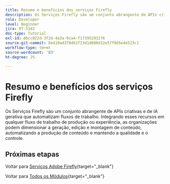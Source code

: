 ```yaml
---
title: Resumo e benefícios dos serviços Firefly
description: Os Serviços Firefly são um conjunto abrangente de APIs criativas e de IA gerativa que automatizam fluxos de trabalho
role: Developer
level: Beginner
jira: KT-5342
doc-type: Tutorial
exl-id: 8bcc022d-3f2d-4a3a-9ca4-f17395293276
source-git-commit: 8e410ad378d61f23d1d880d12e57f9d5e4e523c1
workflow-type: tm+mt
source-wordcount: '83'
ht-degree: 2%

---
```


# Resumo e benefícios dos serviços Firefly

Os Serviços Firefly são um conjunto abrangente de APIs criativas e de IA gerativa que automatizam fluxos de trabalho. Integrando esses recursos em qualquer fluxo de trabalho de produção ou experiência, as organizações podem dimensionar a geração, edição e montagem de conteúdo, automatizando a produção de conteúdo e mantendo a qualidade e o controle.

## Próximas etapas

Voltar para [Serviços Adobe Firefly](./firefly-services.md){target="_blank"}

Voltar para [Todos os Módulos](../../../overview.md){target="_blank"}
